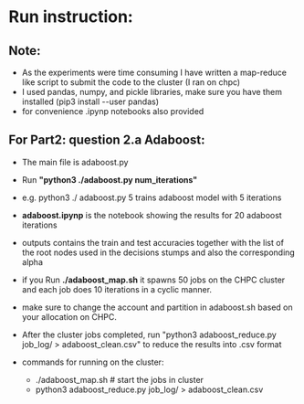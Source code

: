 # Run instruction:
## Note: 
- As the experiments were time consuming I have written a map-reduce like script to submit the code to the cluster (I ran on chpc) 
- I used pandas, numpy, and pickle libraries, make sure you have them installed (pip3 install --user pandas)
- for convenience .ipynp notebooks also provided

## For Part2: question 2.a Adaboost: 

- The main file is adaboost.py
- Run **"python3 ./adaboost.py num_iterations"** 
- e.g. python3 ./ adaboost.py 5 trains adaboost model with 5 iterations
- **__adaboost.ipynp__** is the notebook showing the results for 20 adaboost iterations
- outputs contains the train and test accuracies together with the list of the root nodes used in the decisions stumps and also the corresponding alpha
- if you Run **./adaboost_map.sh** it spawns 50 jobs on the CHPC cluster and each job does 10 iterations in a cyclic manner.
- make sure to change the account and partition in adaboost.sh based on your allocation on CHPC.
- After the cluster jobs completed, run "python3 adaboost_reduce.py job_log/ > adaboost_clean.csv" to reduce the results into .csv format

- commands for running on the cluster:
    - ./adaboost_map.sh  # start the jobs in cluster
    - python3 adaboost_reduce.py job_log/ > adaboost_clean.csv